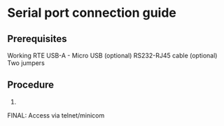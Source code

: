 # Serial port connection guide

[comment]: <> (Type: How To Gudie )

## Prerequisites

Working RTE
USB-A - Micro USB (optional)
RS232-RJ45 cable (optional)
Two jumpers

## Procedure

1. 

FINAL: Access via telnet/minicom 